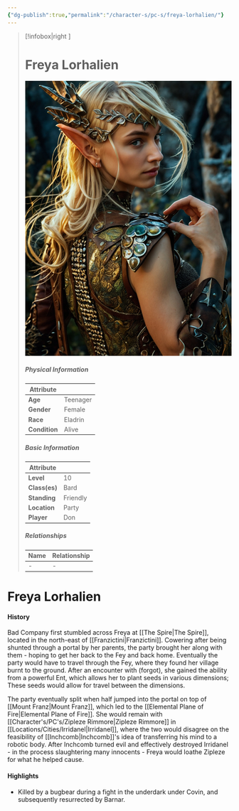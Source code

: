 ```yaml
---
{"dg-publish":true,"permalink":"/character-s/pc-s/freya-lorhalien/"}
---
```


>[!infobox|right ]
># **Freya Lorhalien**
>![Freya (2).jpg|cover h-small](/img/user/Attachments/Characters/Freya%20(2).jpg)
>##### **Physical Information**
>| Attribute | | 
>---|---|
>| **Age** | Teenager |
>| **Gender** | Female |
>| **Race** | Eladrin |
>| **Condition** | Alive |
>##### **Basic Information**
>| Attribute | |
>---|---|
>| **Level** | 10 |
>| **Class(es)** | Bard |
>| **Standing** | Friendly |
>| **Location** | Party |
>| **Player** | Don |
>##### **Relationships**
>| Name | Relationship |
>---| ---|
>| - | *-* |

# Freya Lorhalien
#### History

Bad Company first stumbled across Freya at [[The Spire\|The Spire]], located in the north-east of [[Franzictini\|Franzictini]]. Cowering after being shunted through a portal by her parents, the party brought her along with them - hoping to get her back to the Fey and back home. Eventually the party would have to travel through the Fey, where they found her village burnt to the ground. After an encounter with (forgot), she gained the ability from a powerful Ent, which allows her to plant seeds in various dimensions; These seeds would allow for travel between the dimensions.

The party eventually split when half jumped into the portal on top of [[Mount Franz\|Mount Franz]], which led to the [[Elemental Plane of Fire\|Elemental Plane of Fire]]. She would remain with [[Character's/PC's/Zipleze Rimmore\|Zipleze Rimmore]] in [[Locations/Cities/Irridanel\|Irridanel]], where the two would disagree on the feasibility of [[Inchcomb\|Inchcomb]]'s idea of transferring his mind to a robotic body. After Inchcomb turned evil and effectively destroyed Irridanel - in the process slaughtering many innocents - Freya would loathe Zipleze for what he helped cause.

#### Highlights

- Killed by a bugbear during a fight in the underdark under Covin, and subsequently resurrected by Barnar.